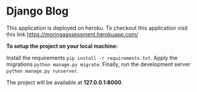 # Django Blog



This application is deployed on heroku. To checkout this application visit this link https://moringaassessment.herokuapp.com/

**To setup the project on your local machine:**


 Install the requirements `pip install -r requirements.txt`.
 Apply the migrations `python manage.py migrate`.
 Finally, run the development server `python manage.py runserver`.

The project will be available at **127.0.0.1:8000**.




